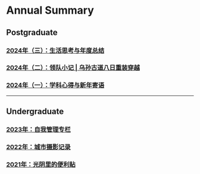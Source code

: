 # Annual Summary


## Postgraduate

### [2024年（三）：生活思考与年度总结](blogs/2024-summary/2024-summary.md)

### [2024年（二）：领队小记 | 乌孙古道八日重装穿越](photography/2024-wusun/main.md)

### [2024年（一）：学科心得与新年寄语](blogs/2024-subjects/main.md)

----

## Undergraduate

### [2023年：自我管理专栏](blogs/2023-columns/main.md)

### [2022年：城市摄影记录](/photography/2022-cities/main.md)

### [2021年：光阴里的便利贴](blogs/2021-gossips/main.md)
